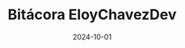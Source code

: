 ---
title: "Bitácora EloyChavezDev"
image: "/images/proyectos/bitacora.png"
link: "https://bitacora.eloychavez.dev/"
tags: ["2024", "Activo"]
date: 2024-10-01
---